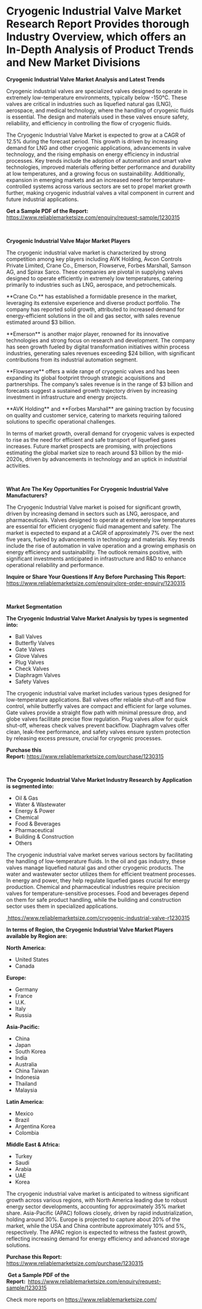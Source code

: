 <p><h1>Cryogenic Industrial Valve Market Research Report Provides thorough Industry Overview, which offers an In-Depth Analysis of Product Trends and New Market Divisions</h1></p><p><strong>Cryogenic Industrial Valve Market Analysis and Latest Trends</strong></p>
<p><p>Cryogenic industrial valves are specialized valves designed to operate in extremely low-temperature environments, typically below -150°C. These valves are critical in industries such as liquefied natural gas (LNG), aerospace, and medical technology, where the handling of cryogenic fluids is essential. The design and materials used in these valves ensure safety, reliability, and efficiency in controlling the flow of cryogenic fluids.</p><p>The Cryogenic Industrial Valve Market is expected to grow at a CAGR of 12.5% during the forecast period. This growth is driven by increasing demand for LNG and other cryogenic applications, advancements in valve technology, and the rising emphasis on energy efficiency in industrial processes. Key trends include the adoption of automation and smart valve technologies, improved materials offering better performance and durability at low temperatures, and a growing focus on sustainability. Additionally, expansion in emerging markets and an increased need for temperature-controlled systems across various sectors are set to propel market growth further, making cryogenic industrial valves a vital component in current and future industrial applications.</p></p>
<p><strong>Get a Sample PDF of the Report:&nbsp;</strong> <a href="https://www.reliablemarketsize.com/enquiry/request-sample/1230315?utm_campaign=3458&utm_medium=2&utm_source=Github&utm_content=ia&utm_term=12042025&utm_id=cryogenic-industrial-valve">https://www.reliablemarketsize.com/enquiry/request-sample/1230315</a></p>
<p>&nbsp;</p>
<p><strong>Cryogenic Industrial Valve Major Market Players</strong></p>
<p><p>The cryogenic industrial valve market is characterized by strong competition among key players including AVK Holding, Avcon Controls Private Limited, Crane Co., Emerson, Flowserve, Forbes Marshall, Samson AG, and Spirax Sarco. These companies are pivotal in supplying valves designed to operate efficiently in extremely low temperatures, catering primarily to industries such as LNG, aerospace, and petrochemicals.</p><p>**Crane Co.** has established a formidable presence in the market, leveraging its extensive experience and diverse product portfolio. The company has reported solid growth, attributed to increased demand for energy-efficient solutions in the oil and gas sector, with sales revenue estimated around $3 billion.</p><p>**Emerson** is another major player, renowned for its innovative technologies and strong focus on research and development. The company has seen growth fueled by digital transformation initiatives within process industries, generating sales revenues exceeding $24 billion, with significant contributions from its industrial automation segment.</p><p>**Flowserve** offers a wide range of cryogenic valves and has been expanding its global footprint through strategic acquisitions and partnerships. The company’s sales revenue is in the range of $3 billion and forecasts suggest a sustained growth trajectory driven by increasing investment in infrastructure and energy projects.</p><p>**AVK Holding** and **Forbes Marshall** are gaining traction by focusing on quality and customer service, catering to markets requiring tailored solutions to specific operational challenges.</p><p>In terms of market growth, overall demand for cryogenic valves is expected to rise as the need for efficient and safe transport of liquefied gases increases. Future market prospects are promising, with projections estimating the global market size to reach around $3 billion by the mid-2020s, driven by advancements in technology and an uptick in industrial activities.</p></p>
<p>&nbsp;</p>
<p><strong>What Are The Key Opportunities For Cryogenic Industrial Valve Manufacturers?</strong></p>
<p><p>The Cryogenic Industrial Valve market is poised for significant growth, driven by increasing demand in sectors such as LNG, aerospace, and pharmaceuticals. Valves designed to operate at extremely low temperatures are essential for efficient cryogenic fluid management and safety. The market is expected to expand at a CAGR of approximately 7% over the next five years, fueled by advancements in technology and materials. Key trends include the rise of automation in valve operation and a growing emphasis on energy efficiency and sustainability. The outlook remains positive, with significant investments anticipated in infrastructure and R&D to enhance operational reliability and performance.</p></p>
<p><strong>Inquire or Share Your Questions If Any Before Purchasing This Report:</strong> <a href="https://www.reliablemarketsize.com/enquiry/pre-order-enquiry/1230315?utm_campaign=3458&utm_medium=2&utm_source=Github&utm_content=ia&utm_term=12042025&utm_id=cryogenic-industrial-valve">https://www.reliablemarketsize.com/enquiry/pre-order-enquiry/1230315</a></p>
<p>&nbsp;</p>
<p><strong>Market Segmentation</strong></p>
<p><strong>The Cryogenic Industrial Valve Market Analysis by types is segmented into:</strong></p>
<p><ul><li>Ball Valves</li><li>Butterfly Valves</li><li>Gate Valves</li><li>Glove Valves</li><li>Plug Valves</li><li>Check Valves</li><li>Diaphragm Valves</li><li>Safety Valves</li></ul></p>
<p><p>The cryogenic industrial valve market includes various types designed for low-temperature applications. Ball valves offer reliable shut-off and flow control, while butterfly valves are compact and efficient for large volumes. Gate valves provide a straight flow path with minimal pressure drop, and globe valves facilitate precise flow regulation. Plug valves allow for quick shut-off, whereas check valves prevent backflow. Diaphragm valves offer clean, leak-free performance, and safety valves ensure system protection by releasing excess pressure, crucial for cryogenic processes.</p></p>
<p><strong>Purchase this Report:&nbsp;</strong><a href="https://www.reliablemarketsize.com/purchase/1230315?utm_campaign=3458&utm_medium=2&utm_source=Github&utm_content=ia&utm_term=12042025&utm_id=cryogenic-industrial-valve">https://www.reliablemarketsize.com/purchase/1230315</a></p>
<p>&nbsp;</p>
<p><strong>The Cryogenic Industrial Valve Market Industry Research by Application is segmented into:</strong></p>
<p><ul><li>Oil & Gas</li><li>Water & Wastewater</li><li>Energy & Power</li><li>Chemical</li><li>Food & Beverages</li><li>Pharmaceutical</li><li>Building & Construction</li><li>Others</li></ul></p>
<p><p>The cryogenic industrial valve market serves various sectors by facilitating the handling of low-temperature fluids. In the oil and gas industry, these valves manage liquefied natural gas and other cryogenic products. The water and wastewater sector utilizes them for efficient treatment processes. In energy and power, they help regulate liquefied gases crucial for energy production. Chemical and pharmaceutical industries require precision valves for temperature-sensitive processes. Food and beverages depend on them for safe product handling, while the building and construction sector uses them in specialized applications.</p></p>
<p><a href="https://www.reliablemarketsize.com/cryogenic-industrial-valve-r1230315?utm_campaign=3458&utm_medium=2&utm_source=Github&utm_content=ia&utm_term=12042025&utm_id=cryogenic-industrial-valve">&nbsp;https://www.reliablemarketsize.com/cryogenic-industrial-valve-r1230315</a></p>
<p><strong>In terms of Region, the Cryogenic Industrial Valve Market Players available by Region are:</strong></p>
<p>
    <p> <strong> North America: </strong>
        <ul>
            <li>United States</li>
            <li>Canada</li>
        </ul>
        </p> 
    <p> <strong> Europe: </strong>
        <ul>
            <li>Germany</li>
            <li>France</li>
            <li>U.K.</li>
            <li>Italy</li>
            <li>Russia</li>
        </ul>
        </p> 
    <p> <strong> Asia-Pacific: </strong>
        <ul>
            <li>China</li>
            <li>Japan</li>
            <li>South Korea</li>
            <li>India</li>
            <li>Australia</li>
            <li>China Taiwan</li>
            <li>Indonesia</li>
            <li>Thailand</li>
            <li>Malaysia</li>
        </ul>
        </p> 
    <p> <strong> Latin America: </strong>
        <ul>
            <li>Mexico</li>
            <li>Brazil</li>
            <li>Argentina Korea</li>
            <li>Colombia</li>
        </ul>
        </p> 
    <p> <strong> Middle East & Africa: </strong>
        <ul>
            <li>Turkey</li>
            <li>Saudi</li>
            <li>Arabia</li>
            <li>UAE</li>
            <li>Korea</li>
        </ul>
    </p>
    </p>
<p><p>The cryogenic industrial valve market is anticipated to witness significant growth across various regions, with North America leading due to robust energy sector developments, accounting for approximately 35% market share. Asia-Pacific (APAC) follows closely, driven by rapid industrialization, holding around 30%. Europe is projected to capture about 20% of the market, while the USA and China contribute approximately 10% and 5%, respectively. The APAC region is expected to witness the fastest growth, reflecting increasing demand for energy efficiency and advanced storage solutions.</p></p>
<p><strong>Purchase this Report: </strong><a href="https://www.reliablemarketsize.com/purchase/1230315?utm_campaign=3458&utm_medium=2&utm_source=Github&utm_content=ia&utm_term=12042025&utm_id=cryogenic-industrial-valve">https://www.reliablemarketsize.com/purchase/1230315</a></p>
<p>&nbsp;<strong>Get a Sample PDF of the Report:&nbsp;&nbsp;</strong><a href="https://www.reliablemarketsize.com/enquiry/request-sample/1230315?utm_campaign=3458&utm_medium=2&utm_source=Github&utm_content=ia&utm_term=12042025&utm_id=cryogenic-industrial-valve">https://www.reliablemarketsize.com/enquiry/request-sample/1230315</a></p>
<p><strong></strong></p>
<p>Check more reports on <a href="https://www.reliablemarketsize.com/?utm_campaign=3458&utm_medium=2&utm_source=Github&utm_content=ia&utm_term=12042025&utm_id=cryogenic-industrial-valve">https://www.reliablemarketsize.com/</a></p>